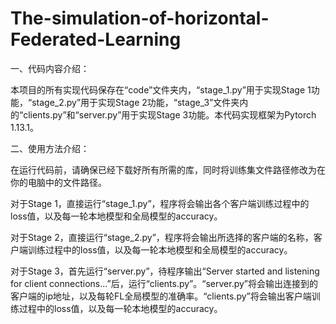# The-simulation-of-horizontal-Federated-Learning

一、代码内容介绍：

本项目的所有实现代码保存在“code”文件夹内，“stage_1.py”用于实现Stage 1功能，“stage_2.py”用于实现Stage 2功能，“stage_3”文件夹内的“clients.py”和“server.py”用于实现Stage 3功能。本代码实现框架为Pytorch 1.13.1。

二、使用方法介绍：

在运行代码前，请确保已经下载好所有所需的库，同时将训练集文件路径修改为在你的电脑中的文件路径。

对于Stage 1，直接运行“stage_1.py”，程序将会输出各个客户端训练过程中的loss值，以及每一轮本地模型和全局模型的accuracy。

对于Stage 2，直接运行“stage_2.py”，程序将会输出所选择的客户端的名称，客户端训练过程中的loss值，以及每一轮本地模型和全局模型的accuracy。

对于Stage 3，首先运行“server.py”，待程序输出“Server started and listening for client connections...”后，运行“clients.py”。“server.py”将会输出连接到的客户端的ip地址，以及每轮FL全局模型的准确率。“clients.py”将会输出客户端训练过程中的loss值，以及每一轮本地模型的accuracy。
